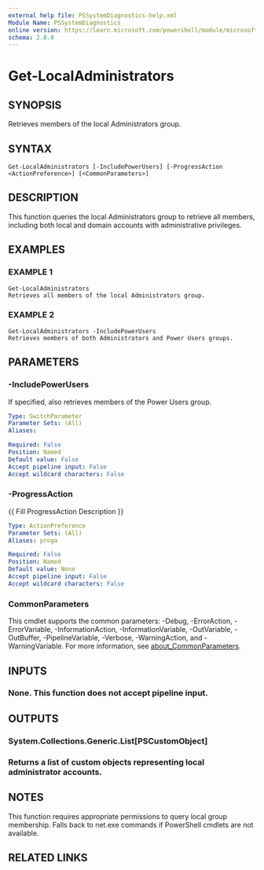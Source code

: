 ```yaml
---
external help file: PSSystemDiagnostics-help.xml
Module Name: PSSystemDiagnostics
online version: https://learn.microsoft.com/powershell/module/microsoft.powershell.management/get-computerinfo?view=powershell-7.5&WT.mc_id=ps-gethelp
schema: 2.0.0
---
```


# Get-LocalAdministrators

## SYNOPSIS
Retrieves members of the local Administrators group.

## SYNTAX

```
Get-LocalAdministrators [-IncludePowerUsers] [-ProgressAction <ActionPreference>] [<CommonParameters>]
```

## DESCRIPTION
This function queries the local Administrators group to retrieve all members,
including both local and domain accounts with administrative privileges.

## EXAMPLES

### EXAMPLE 1
```
Get-LocalAdministrators
Retrieves all members of the local Administrators group.
```

### EXAMPLE 2
```
Get-LocalAdministrators -IncludePowerUsers
Retrieves members of both Administrators and Power Users groups.
```

## PARAMETERS

### -IncludePowerUsers
If specified, also retrieves members of the Power Users group.

```yaml
Type: SwitchParameter
Parameter Sets: (All)
Aliases:

Required: False
Position: Named
Default value: False
Accept pipeline input: False
Accept wildcard characters: False
```

### -ProgressAction
{{ Fill ProgressAction Description }}

```yaml
Type: ActionPreference
Parameter Sets: (All)
Aliases: proga

Required: False
Position: Named
Default value: None
Accept pipeline input: False
Accept wildcard characters: False
```

### CommonParameters
This cmdlet supports the common parameters: -Debug, -ErrorAction, -ErrorVariable, -InformationAction, -InformationVariable, -OutVariable, -OutBuffer, -PipelineVariable, -Verbose, -WarningAction, and -WarningVariable. For more information, see [about_CommonParameters](http://go.microsoft.com/fwlink/?LinkID=113216).

## INPUTS

### None. This function does not accept pipeline input.
## OUTPUTS

### System.Collections.Generic.List[PSCustomObject]
### Returns a list of custom objects representing local administrator accounts.
## NOTES
This function requires appropriate permissions to query local group membership.
Falls back to net.exe commands if PowerShell cmdlets are not available.

## RELATED LINKS
